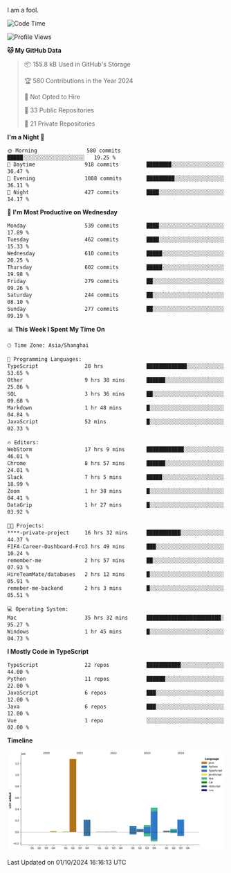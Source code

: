 I am a fool.

<!--START_SECTION:waka-->
![Code Time](http://img.shields.io/badge/Code%20Time-1%2C889%20hrs-blue)

![Profile Views](http://img.shields.io/badge/Profile%20Views-0-blue)

**🐱 My GitHub Data** 

> 📦 155.8 kB Used in GitHub's Storage 
 > 
> 🏆 580 Contributions in the Year 2024
 > 
> 🚫 Not Opted to Hire
 > 
> 📜 33 Public Repositories 
 > 
> 🔑 21 Private Repositories 
 > 
**I'm a Night 🦉** 

```text
🌞 Morning                580 commits         █████░░░░░░░░░░░░░░░░░░░░   19.25 % 
🌆 Daytime                918 commits         ████████░░░░░░░░░░░░░░░░░   30.47 % 
🌃 Evening                1088 commits        █████████░░░░░░░░░░░░░░░░   36.11 % 
🌙 Night                  427 commits         ████░░░░░░░░░░░░░░░░░░░░░   14.17 % 
```
📅 **I'm Most Productive on Wednesday** 

```text
Monday                   539 commits         ████░░░░░░░░░░░░░░░░░░░░░   17.89 % 
Tuesday                  462 commits         ████░░░░░░░░░░░░░░░░░░░░░   15.33 % 
Wednesday                610 commits         █████░░░░░░░░░░░░░░░░░░░░   20.25 % 
Thursday                 602 commits         █████░░░░░░░░░░░░░░░░░░░░   19.98 % 
Friday                   279 commits         ██░░░░░░░░░░░░░░░░░░░░░░░   09.26 % 
Saturday                 244 commits         ██░░░░░░░░░░░░░░░░░░░░░░░   08.10 % 
Sunday                   277 commits         ██░░░░░░░░░░░░░░░░░░░░░░░   09.19 % 
```


📊 **This Week I Spent My Time On** 

```text
🕑︎ Time Zone: Asia/Shanghai

💬 Programming Languages: 
TypeScript               20 hrs              █████████████░░░░░░░░░░░░   53.65 % 
Other                    9 hrs 38 mins       ██████░░░░░░░░░░░░░░░░░░░   25.86 % 
SQL                      3 hrs 36 mins       ██░░░░░░░░░░░░░░░░░░░░░░░   09.68 % 
Markdown                 1 hr 48 mins        █░░░░░░░░░░░░░░░░░░░░░░░░   04.84 % 
JavaScript               52 mins             █░░░░░░░░░░░░░░░░░░░░░░░░   02.33 % 

🔥 Editors: 
WebStorm                 17 hrs 9 mins       ████████████░░░░░░░░░░░░░   46.01 % 
Chrome                   8 hrs 57 mins       ██████░░░░░░░░░░░░░░░░░░░   24.01 % 
Slack                    7 hrs 5 mins        █████░░░░░░░░░░░░░░░░░░░░   18.99 % 
Zoom                     1 hr 38 mins        █░░░░░░░░░░░░░░░░░░░░░░░░   04.41 % 
DataGrip                 1 hr 27 mins        █░░░░░░░░░░░░░░░░░░░░░░░░   03.92 % 

🐱‍💻 Projects: 
****-private-project     16 hrs 32 mins      ███████████░░░░░░░░░░░░░░   44.37 % 
FIFA-Career-Dashboard-Fro3 hrs 49 mins       ███░░░░░░░░░░░░░░░░░░░░░░   10.24 % 
remember-me              2 hrs 57 mins       ██░░░░░░░░░░░░░░░░░░░░░░░   07.93 % 
HireTeamMate/databases   2 hrs 12 mins       █░░░░░░░░░░░░░░░░░░░░░░░░   05.91 % 
remeber-me-backend       2 hrs 3 mins        █░░░░░░░░░░░░░░░░░░░░░░░░   05.51 % 

💻 Operating System: 
Mac                      35 hrs 32 mins      ████████████████████████░   95.27 % 
Windows                  1 hr 45 mins        █░░░░░░░░░░░░░░░░░░░░░░░░   04.73 % 
```

**I Mostly Code in TypeScript** 

```text
TypeScript               22 repos            ███████████░░░░░░░░░░░░░░   44.00 % 
Python                   11 repos            ██████░░░░░░░░░░░░░░░░░░░   22.00 % 
JavaScript               6 repos             ███░░░░░░░░░░░░░░░░░░░░░░   12.00 % 
Java                     6 repos             ███░░░░░░░░░░░░░░░░░░░░░░   12.00 % 
Vue                      1 repo              ░░░░░░░░░░░░░░░░░░░░░░░░░   02.00 % 
```



**Timeline**

![Lines of Code chart](https://raw.githubusercontent.com/VeejaLiu/VeejaLiu/master/assets/bar_graph.png)


 Last Updated on 01/10/2024 16:16:13 UTC
<!--END_SECTION:waka-->
